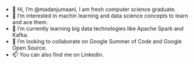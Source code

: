 - 👋 Hi, I’m @madanjumaani, I am fresh computer science graduate.
- 👀 I’m interested in machin learning and data science concepts to learn and ace them.
- 🌱 I’m currently learning big data technologies like Apache Spark and Kafka.
- 💞️ I’m looking to collaborate on Google Summer of Code and Google Open Source.
- 📫 You can also find me on Linkedin.

<!---
madanjumaani/madanjumaani is a ✨ special ✨ repository because its `README.md` (this file) appears on your GitHub profile.
You can click the Preview link to take a look at your changes.
--->

